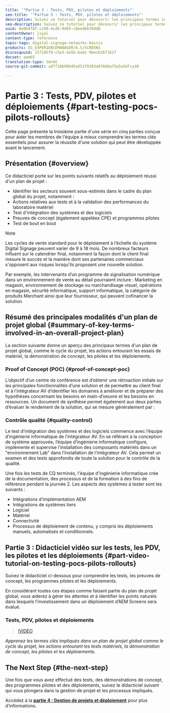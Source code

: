```yaml
---
title: '"Partie 3 : Tests, PDV, pilotes et déploiements"'
seo-title: '"Partie 3 : Tests, PDV, pilotes et déploiements"'
description: Suivez ce tutoriel pour découvrir les principaux termes impliqués dans un plan de projet global, comme le cycle du projet, les actions entourant les tests matériels, la démonstration du concept, les pilotes et les déploiements.
seo-description: Suivez ce tutoriel pour découvrir les principaux termes impliqués dans un plan de projet global, comme le cycle du projet, les actions entourant les tests matériels, la démonstration du concept, les pilotes et les déploiements.
uuid: 8e9b4f8f-cc09-4cd6-9465-c8eedb639dd8
contentOwner: jsyal
content-type: reference
topic-tags: digital-signage-networks-basics
products: SG_EXPERIENCEMANAGER/6.5/SCREENS
discoiquuid: 157185f9-c5e3-4a5b-badc-9becb26f1b27
docset: aem65
translation-type: tm+mt
source-git-commit: ad7f18b99b45ed51f0393a0f608a75e5a5dfca30

---
```



# Partie 3 : Tests, PDV, pilotes et déploiements {#part-testing-pocs-pilots-rollouts}

Cette page présente la troisième partie d'une série en cinq parties conçue pour aider les membres de l'équipe à mieux comprendre les termes clés essentiels pour assurer la réussite d'une solution qui peut être développée avant le lancement.

## Présentation {#overview}

Ce didacticiel porte sur les points suivants relatifs au déploiement réussi d'un plan de projet :

* Identifier les secteurs souvent sous-estimés dans le cadre du plan global du projet, notamment :
* Actions relatives aux tests et à la validation des performances du laboratoire matériel
* Test d'intégration des systèmes et des logiciels
* Preuves de concept (également appelées CPE) et programmes pilotes
* Test de bout en bout

>[!NOTE]
>
>Les cycles de vente standard pour le déploiement à l’échelle du système Digital Signage peuvent varier de 9 à 18 mois. De nombreux facteurs influent sur le calendrier final, notamment la façon dont le client final mesure le succès et la manière dont ses partenaires commerciaux s'opposent aux risques lorsqu'ils proposent une nouvelle solution.

Par exemple, les intervenants d’un programme de signalisation numérique dans un environnement de vente au détail pourraient inclure : Marketing en magasin, environnement de stockage ou marchandisage visuel, opérations en magasin, sécurité informatique, support informatique, la catégorie de produits Merchant ainsi que leur fournisseur, qui peuvent cofinancer la solution.

## Résumé des principales modalités d'un plan de projet global {#summary-of-key-terms-involved-in-an-overall-project-plan}

La section suivante donne un aperçu des principaux termes d'un plan de projet global, comme le cycle du projet, les actions entourant les essais de matériel, la démonstration de concept, les pilotes et les déploiements.

### Proof of Concept (POC) {#proof-of-concept-poc}

L’objectif d’un centre de conférence est d’obtenir une rétroaction initiale sur les principales fonctionnalités d’une solution et de permettre au client final et à l’intégrateur AV d’identifier les domaines à améliorer et de préparer des hypothèses concernant les besoins en main-d’oeuvre et les besoins en ressources. Un document de synthèse permet également aux deux parties d’évaluer le rendement de la solution, qui se mesure généralement par :

### Contrôle qualité {#quality-control}

Le test d’intégration des systèmes et des logiciels commence avec l’équipe d’ingénierie informatique de l’intégrateur AV. En se référant à la conception de système approuvée, l’équipe d’ingénierie informatique configure, implémente et supervise l’installation des composants matériels dans un "environnement Lab" dans l’installation de l’intégrateur AV. Cela permet un examen et des tests approfondis de toute la solution pour le contrôle de la qualité.

Une fois les tests de CQ terminés, l'équipe d'ingénierie informatique crée de la documentation, des processus et de la formation à des fins de référence pendant la journée 2. Les aspects des systèmes à tester sont les suivants :

* Intégrations d’implémentation AEM
* Intégrations de systèmes tiers
* Logiciel
* Matériel
* Connectivité
* Processus de déploiement de contenu, y compris les déploiements manuels, automatisés et conditionnels.

## Partie 3 : Didacticiel vidéo sur les tests, les PDV, les pilotes et les déploiements {#part-video-tutorial-on-testing-pocs-pilots-rollouts}

Suivez le didacticiel ci-dessous pour comprendre les tests, les preuves de concept, les programmes pilotes et les déploiements.

En considérant toutes ces étapes comme faisant partie du plan de projet global, vous aiderez à gérer les attentes et à identifier les points naturels dans lesquels l’investissement dans un déploiement d’AEM Screens sera évalué.

###  Tests, PDV, pilotes et déploiements

>[!VIDEO](https://video.tv.adobe.com/v/28405?captions=fre_fr)

*Apprenez les termes clés impliqués dans un plan de projet global comme le cycle du projet, les actions entourant les tests matériels, la démonstration de concept, les pilotes et les déploiements.*

## The Next Step {#the-next-step}

Une fois que vous avez effectué des tests, des démonstrations de concept, des programmes pilotes et des déploiements, suivez le didacticiel suivant qui vous plongera dans la gestion de projet et les processus impliqués.

Accédez à la **[partie 4 : Gestion de projets et déploiement](project-management-and-deployment.md)** pour plus d’informations.
